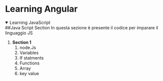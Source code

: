 <h1> Learning Angular </h1>

<details open="open">
  <summary>Learning JavaScript</summary>
  ##Java Script Section
  In questa sezione è presente il codice per imparare il linguaggio JS
   <ol>
    <li> <strong> Section 1 </strong>
            <ol>
              <li>  node.Js</li>
               <li> Variables </li>
               <li> If statments </li>
               <li> Functions </li>
               <li> Array </li>
               <li> key value </li>
            </ol>
      </li>
   </ol>
</details>





